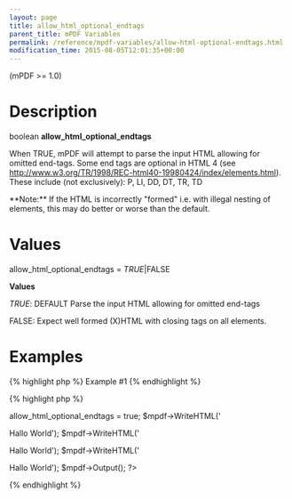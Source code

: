 ```yaml
---
layout: page
title: allow_html_optional_endtags
parent_title: mPDF Variables
permalink: /reference/mpdf-variables/allow-html-optional-endtags.html
modification_time: 2015-08-05T12:01:35+00:00
---
```


(mPDF >= 1.0)

# Description

boolean **allow_html_optional_endtags**

When <span class="smallblock">TRUE</span>, mPDF will attempt to parse the input HTML allowing for omitted end-tags. Some end tags are optional in HTML 4 (see <a href="http://www.w3.org/TR/1998/REC-html40-19980424/index/elements.html">http://www.w3.org/TR/1998/REC-html40-19980424/index/elements.html</a>). These include (not exclusively): P, LI, DD, DT, TR, TD

<div class="alert alert-info" role="alert">**Note:** If the HTML is incorrectly "formed" i.e. with illegal nesting of elements, this may do better or worse than the default.</div>

# Values

<span class="parameter">allow_html_optional_endtags</span> = *<span class="smallblock">TRUE</span>*|<span class="smallblock">FALSE</span>

**Values**

*<span class="smallblock">TRUE</span>*: <span class="smallblock">DEFAULT</span> Parse the input HTML allowing for omitted end-tags

<span class="smallblock">FALSE</span>: Expect well formed (X)HTML with closing tags on all elements.

# Examples

{% highlight php %}
Example #1
{% endhighlight %}

{% highlight php %}
<?php

$mpdf = new mPDF();

$mpdf->allow_html_optional_endtags = true;

$mpdf->WriteHTML('<p>Hallo World');

$mpdf->WriteHTML('<p>Hallo World');

$mpdf->WriteHTML('<p>Hallo World');

$mpdf->Output();

?>
{% endhighlight %}

